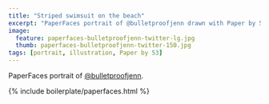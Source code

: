 ```yaml
---
title: "Striped swimsuit on the beach"
excerpt: "PaperFaces portrait of @bulletproofjenn drawn with Paper by 53 on an iPad."
image: 
  feature: paperfaces-bulletproofjenn-twitter-lg.jpg
  thumb: paperfaces-bulletproofjenn-twitter-150.jpg
tags: [portrait, illustration, Paper by 53]
---
```


PaperFaces portrait of [@bulletproofjenn](http://twitter.com/bulletproofjenn).

{% include boilerplate/paperfaces.html %}